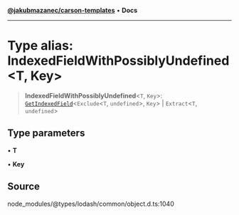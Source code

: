 [**@jakubmazanec/carson-templates**](../../../README.md) • **Docs**

---

# Type alias: IndexedFieldWithPossiblyUndefined\<T, Key\>

> **IndexedFieldWithPossiblyUndefined**\<`T`, `Key`\>:
> [`GetIndexedField`](GetIndexedField.md)\<`Exclude`\<`T`, `undefined`\>, `Key`\> \| `Extract`\<`T`,
> `undefined`\>

## Type parameters

• **T**

• **Key**

## Source

node_modules/@types/lodash/common/object.d.ts:1040
